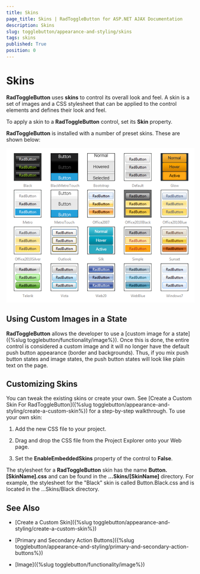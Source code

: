 ```yaml
---
title: Skins
page_title: Skins | RadToggleButton for ASP.NET AJAX Documentation
description: Skins
slug: togglebutton/appearance-and-styling/skins
tags: skins
published: True
position: 0
---
```


# Skins

**RadToggleButton** uses **skins** to control its overall look and feel. A skin is a set of images and a CSS stylesheet that can be applied to the control elements and defines their look and feel.

To apply a skin to a **RadToggleButton** control, set its **Skin** property.

**RadToggleButton** is installed with a number of preset skins. These are shown below:

![RadToggleButton-skins](images/radtogglebutton-skins.png)

## Using Custom Images in a State

**RadToggleButton** allows the developer to use a [custom image for a state]({%slug togglebutton/functionality/image%}). Once this is done, the entire control is considered a custom image and it will no longer have the default push button appearance (border and backgrounds). Thus, if you mix push button states and image states, the push button states will look like plain text on the page.

## Customizing Skins

You can tweak the existing skins or create your own. See [Create a Custom Skin For RadToggleButton]({%slug togglebutton/appearance-and-styling/create-a-custom-skin%}) for a step-by-step walkthrough. To use your own skin:

1. Add the new CSS file to your project.

1. Drag and drop the CSS file from the Project Explorer onto your Web page.

1. Set the **EnableEmbeddedSkins** property of the control to **False**.

The stylesheet for a **RadToggleButton** skin has the name **Button.[SkinName].css** and can be found in the **...Skins/[SkinName]** directory. For example, the stylesheet for the "Black" skin is called Button.Black.css and is located in the ...Skins/Black directory.

## See Also

 * [Create a Custom Skin]({%slug togglebutton/appearance-and-styling/create-a-custom-skin%})

 * [Primary and Secondary Action Buttons]({%slug togglebutton/appearance-and-styling/primary-and-secondary-action-buttons%})
 
 * [Image]({%slug togglebutton/functionality/image%})
